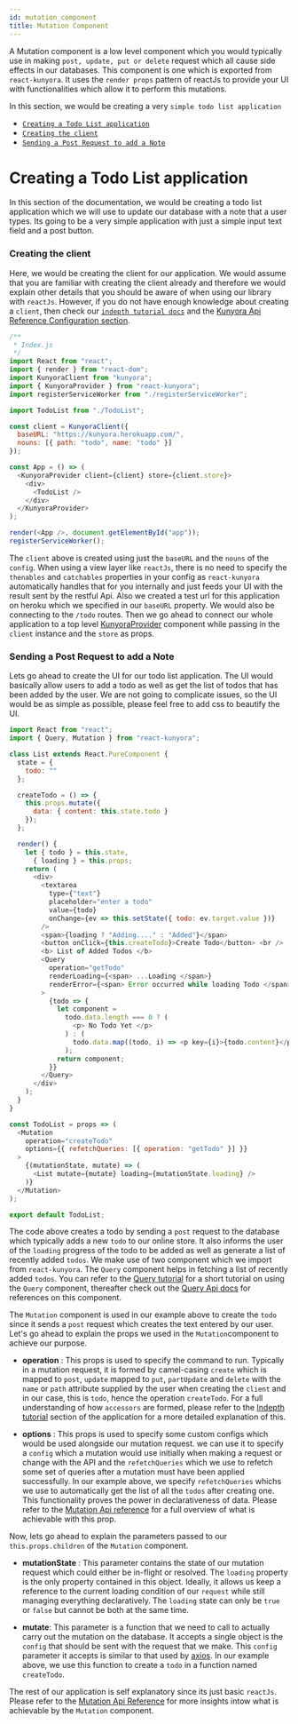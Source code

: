 ```yaml
---
id: mutation_component
title: Mutation Component
---
```


A Mutation component is a low level component which you would typically use in making `post, update, put or delete` request which all cause side effects in our databases. This component is one which is exported from `react-kunyora`. It uses the `render props` pattern of reactJs to provide your UI with functionalities which allow it to perform this mutations.

In this section, we would be creating a very `simple todo list application`

* [`Creating a Todo List application`](mutation_component.md#creating-a-todo-list-application)
* [`Creating the client`](mutation_component.md#creating-the-client)
* [`Sending a Post Request to add a Note`](mutation_component.md#sending-a-post-request-to-add-a-note)

# Creating a Todo List application

In this section of the documentation, we would be creating a todo list application which we will use to update our database with a note that a user types. Its going to be a very simple application with just a simple input text field and a post button.

### **Creating the client**

Here, we would be creating the client for our application. We would assume that you are familiar with creating the client already and therefore we would explain other details that you should be aware of when using our library with `reactJs`. However, if you do not have enough knowledge about creating a `client`, then check our [`indepth tutorial docs`](kunyora_tutorial.md) and the [Kunyora Api Reference Configuration section](kunyora_api_reference.md#client-configration).

```javascript
/**
 * Index.js
 */
import React from "react";
import { render } from "react-dom";
import KunyoraClient from "kunyora";
import { KunyoraProvider } from "react-kunyora";
import registerServiceWorker from "./registerServiceWorker";

import TodoList from "./TodoList";

const client = KunyoraClient({
  baseURL: "https://kunyora.herokuapp.com/",
  nouns: [{ path: "todo", name: "todo" }]
});

const App = () => (
  <KunyoraProvider client={client} store={client.store}>
    <div>
      <TodoList />
    </div>
  </KunyoraProvider>
);

render(<App />, document.getElementById("app"));
registerServiceWorker();
```

The `client` above is created using just the `baseURL` and the `nouns` of the `config`. When using a view layer like `reactJs`, there is no need to specify the `thenables` and `catchables` properties in your config as `react-kunyora` automatically handles that for you internally and just feeds your UI with the result sent by the restful Api.
Also we created a test url for this application on heroku which we specified in our `baseURL` property. We would also be connecting to the `/todo` routes. Then we go ahead to connect our whole application to a top level [KunyoraProvider](kunyora_provider_component.md) component while passing in the `client` instance and the `store` as props.

### **Sending a Post Request to add a Note**

Lets go ahead to create the UI for our todo list application. The UI would basically allow users to add a todo as well as get the list of todos that has been added by the user. We are not going to complicate issues, so the UI would be as simple as possible, please feel free to add css to beautify the UI.

```javascript
import React from "react";
import { Query, Mutation } from "react-kunyora";

class List extends React.PureComponent {
  state = {
    todo: ""
  };

  createTodo = () => {
    this.props.mutate({
      data: { content: this.state.todo }
    });
  };

  render() {
    let { todo } = this.state,
      { loading } = this.props;
    return (
      <div>
        <textarea
          type={"text"}
          placeholder="enter a todo"
          value={todo}
          onChange={ev => this.setState({ todo: ev.target.value })}
        />
        <span>{loading ? "Adding...." : "Added"}</span>
        <button onClick={this.createTodo}>Create Todo</button> <br />
        <b> List of Added Todos </b>
        <Query
          operation="getTodo"
          renderLoading={<span> ...Loading </span>}
          renderError={<span> Error occurred while loading Todo </span>}
        >
          {todo => {
            let component =
              todo.data.length === 0 ? (
                <p> No Todo Yet </p>
              ) : (
                todo.data.map((todo, i) => <p key={i}>{todo.content}</p>)
              );
            return component;
          }}
        </Query>
      </div>
    );
  }
}

const TodoList = props => (
  <Mutation
    operation="createTodo"
    options={{ refetchQueries: [{ operation: "getTodo" }] }}
  >
    {(mutationState, mutate) => (
      <List mutate={mutate} loading={mutationState.loading} />
    )}
  </Mutation>
);

export default TodoList;
```

The code above creates a todo by sending a `post` request to the database which typically adds a new `todo` to our online store. It also informs the user of the `loading` progress of the todo to be added as well as generate a list of recently added `todos`. We make use of two component which we import from `react-kunyora`. The `Query` component helps in fetching a list of recently added `todos`. You can refer to the [Query tutorial](query_component.md) for a short tutorial on using the `Query` component, thereafter check out the [Query Api docs](query_component_api_overview.md) for references on this component.

The `Mutation` component is used in our example above to create the `todo` since it sends a `post` request which creates the text entered by our user. Let's go ahead to explain the props we used in the `Mutation`component to achieve our purpose.

* **operation** : This props is used to specify the command to run. Typically in a mutation request, it is formed by camel-casing `create` which is mapped to `post`, `update` mapped to `put`, `partUpdate` and `delete` with the `name` or `path` attribute supplied by the user when creating the `client` and in our case, this is `todo`, hence the operation `createTodo`. For a full understanding of how `accessors` are formed, please refer to the [Indepth tutorial](query_component.md) section of the application for a more detailed explanation of this.

* **options** : This props is used to specify some custom configs which would be used alongside our mutation request. we can use it to specify a `config` which a mutation would use initially when making a request or change with the API and the `refetchQueries` which we use to refetch some set of queries after a mutation must have been applied successfully. In our example above, we specify `refetchQueries` whichs we use to automatically get the list of all the `todos` after creating one. This functionality proves the power in declarativeness of data. Please refer to the [Mutation Api reference](mutation_component_api_overview.md) for a full overview of what is achievable with this prop.

Now, lets go ahead to explain the parameters passed to our `this.props.children` of the `Mutation` component.

* **mutationState** : This parameter contains the state of our mutation request which could either be in-flight or resolved. The `loading` property is the only property contained in this object. Ideally, it allows us keep a reference to the current loading condition of our `request` while still managing everything declaratively. The `loading` state can only be `true` or `false` but cannot be both at the same time.

* **mutate**: This parameter is a function that we need to call to actually carry out the mutation on the database. It accepts a single object is the `config` that should be sent with the request that we make. This `config` parameter it accepts is similar to that used by [axios](https://github.com/axios/axios/blob/master/README.md). In our example above, we use this function to create a `todo` in a function named `createTodo`.

The rest of our application is self explanatory since its just basic `reactJs`. Please refer to the [Mutation Api Reference](mutation_component_api_overview.md) for more insights intow what is achievable by the `Mutation` component.
